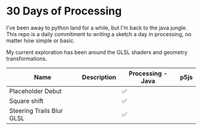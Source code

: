 # 30 Days of Processing

I've been away to python land for a while, but I'm back to the java jungle. This repo is a daily commitment to *writing* a sketch a day in processing, no matter how simple or basic. 

My current exploration has been around the GLSL shaders and geometry transformations.

| Name                      | Description | Processing - Java  | p5js |
|---------------------------|-------------|--------------------|------|
| Placeholder Debut         |             | :white_check_mark: |      |
| Square shift              |             | :white_check_mark: |      |
| Steering Trails Blur GLSL |             | :white_check_mark: |      |
